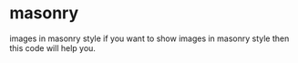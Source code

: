 # masonry
images in masonry style
if you want to show images in masonry style then this code will help you.
